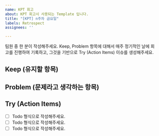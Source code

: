 ```yaml
---
name: KPT 회고
about: KPT 회고시 사용되는 Template 입니다.
title: "[KPT] n주차 금요일"
labels: Retrospect
assignees: ''

---
```


팀원 중 한 분이 작성해주세요.
Keep, Problem 항목에 대해서 매주 정기적인 날에 회고를 진행하여 기록하고, 그것을 기반으로 Try (Action Items)  이슈를 생성해주세요.

## Keep (유지할 항목)

## Problem (문제라고 생각하는 항목) 
## Try (Action Items)
* [ ]  Todo 형식으로 작성해주세요.
* [ ]  Todo 형식으로 작성해주세요.
* [ ]  Todo 형식으로 작성해주세요.
